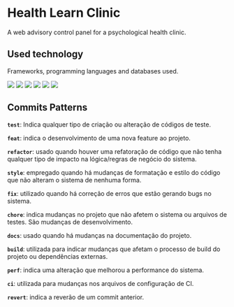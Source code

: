 # Health Learn Clinic
A web advisory control panel for a psychological health clinic.

## Used technology

Frameworks, programming languages and databases used.

![](https://img.shields.io/badge/MySQL-005C84?style=for-the-badge&logo=mysql&logoColor=white) ![](https://img.shields.io/badge/C%23-239120?style=for-the-badge&logo=csharp&logoColor=white) ![](https://img.shields.io/badge/JavaScript-323330?style=for-the-badge&logo=javascript&logoColor=F7DF1E) ![](https://img.shields.io/badge/HTML5-E34F26?style=for-the-badge&logo=html5&logoColor=white) ![](https://img.shields.io/badge/CSS3-1572B6?style=for-the-badge&logo=css3&logoColor=white) ![](https://img.shields.io/badge/.NET-512BD4?style=for-the-badge&logo=dotnet&logoColor=white)

## Commits Patterns

**`test`**: Indica qualquer tipo de criação ou alteração de códigos de teste.

**`feat`**: indica o desenvolvimento de uma nova feature ao projeto.

**`refactor`**: usado quando houver uma refatoração de código que não tenha qualquer tipo de impacto na lógica/regras de negócio do sistema.

**`style`**: empregado quando há mudanças de formatação e estilo do código que não alteram o sistema de nenhuma forma.

**`fix`**: utilizado quando há correção de erros que estão gerando bugs no sistema.

**`chore`**: indica mudanças no projeto que não afetem o sistema ou arquivos de testes. São mudanças de desenvolvimento.

**`docs`**: usado quando há mudanças na documentação do projeto.

**`build`**: utilizada para indicar mudanças que afetam o processo de build do projeto ou dependências externas.

**`perf`**: indica uma alteração que melhorou a performance do sistema.

**`ci`**: utilizada para mudanças nos arquivos de configuração de CI.

**`revert`**: indica a reverão de um commit anterior.
